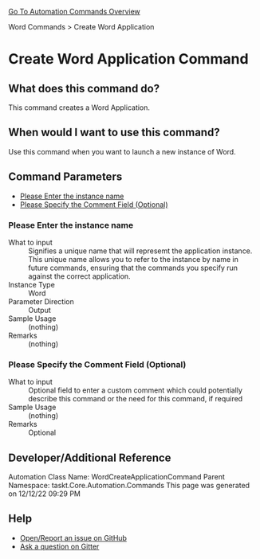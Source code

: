 <!--TITLE: Create Word Application Command -->
<!-- SUBTITLE: a command in the Word Commands group. -->
[Go To Automation Commands Overview](/automation-commands.md)


Word Commands &gt; Create Word Application


# Create Word Application Command


## What does this command do?
This command creates a Word Application.


## When would I want to use this command?
Use this command when you want to launch a new instance of Word.


## Command Parameters
- [Please Enter the instance name](#param_0)
- [Please Specify the Comment Field (Optional)](#param_1)


<a id="param_0"></a>
### Please Enter the instance name


<dl>
<dt>What to input</dt><dd>Signifies a unique name that will represemt the application instance.  This unique name allows you to refer to the instance by name in future commands, ensuring that the commands you specify run against the correct application.</dd>
<dt>Instance Type</dt><dd>Word</dd>
<dt>Parameter Direction</dt><dd>Output</dd><dt>Sample Usage</dt><dd>(nothing)</dd>
<dt>Remarks</dt><dd>(nothing)</dd>
</dl>




<a id="param_1"></a>
### Please Specify the Comment Field (Optional)


<dl>
<dt>What to input</dt><dd>Optional field to enter a custom comment which could potentially describe this command or the need for this command, if required</dd>
<dt>Sample Usage</dt><dd>(nothing)</dd>
<dt>Remarks</dt><dd>Optional</dd>
</dl>




## Developer/Additional Reference
Automation Class Name: WordCreateApplicationCommand
Parent Namespace: taskt.Core.Automation.Commands
This page was generated on 12/12/22 09:29 PM


## Help
- [Open/Report an issue on GitHub](https://github.com/rcktrncn/taskt/issues/new)
- [Ask a question on Gitter](https://gitter.im/taskt-rpa/Lobby)
